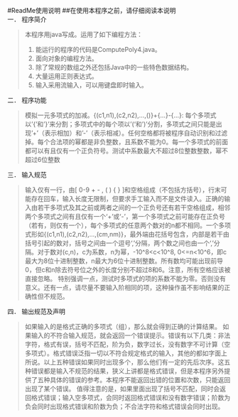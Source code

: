 #ReadMe使用说明
##在使用本程序之前，请仔细阅读本说明  
一．	程序简介
>本程序用java写成。运用了如下编程方法：
>1.	能运行的程序的代码是ComputePoly4.java。
>2.	面向对象的编程方法。
>3.	除了常规的数组之外还包括Java中的一些特色数据结构。
>4.	大量运用正则表达式。
>5.	输入采用流输入，可以用键盘即时输入。  

二．	程序功能
>模拟一元多项式的加减。{(c1,n1),(c2,n2),…,()}+{…}-{…}: 每个多项式以’{’和’}’来分割；多项式中的每个项以’(‘和’)’分割，多项式之间只能是出现’+’（表示相加）和’-’（表示相减）。任何空格都将被程序自动识别和过滤掉。每个合法项的幂都是非负整数，且系数不能为0。每一个多项式的前面都可以有且仅有一个正负符号。测试中系数最大不超过8位整数整数，幂不超过6位整数


三．	输入规范
>输入仅有一行，由[ 0-9 + - , ( ) { } ]和空格组成（不包括方括号），行末可能存在回车，输入长度无限制，但要求手工输入而不是文件读入。正确的输入由若干多项式及其之前或两者之间的一个正负号还有若干空格组成，相邻两个多项式之间有且仅有一个‘+’或‘-’，第一个多项式之前可能存在正负号（若有，则仅有一个），每个多项式的任意两个数对的n都不相同。一个多项式形如{(c1,n1),(c2,n2),…,(cm,nm)}，最外端由花括号包含，内部是若干由括号引起的数对，括号之间由一个逗号‘,’分隔，两个数之间也由一个‘,’分隔。对于数对(c,n)，c为系数，n为幂，-10^8<c<10^8, 0<=n<10^6，即c最大为8位十进制整数，n最大为6位十进制整数。所有数均可能出现前导0，但c和n除去符号位之外的长度分别不超过8和6。注意，所有空格应该被直接忽略。
特别强调一点，测试时多项式的项的系数不能为零。否则没有意义。还有一点，请尽量不要输入阶相同的项，这种操作虽不影响结果的正确性但不规范。


四．	输出规范及声明
>如果输入的是格式正确的多项式（组），那么就会得到正确的计算结果。
如果输入的不符合输入规范，就会返回一个错误提示。错误有以下几类：非法字符，格式有误，括号不匹配，阶为负，数字过长，没有数字不可计算（空多项式）。格式错误泛指一切以不符合规定格式的输入，其他的都如字面上所说。以上五种错误如果同时出现多个，那么他们有一定的先后次序。这五种错误都是输入不规范的结果，狭义上讲都是格式错误，但是本程序另外提供了五种具体的错误的参考。本程序不能返回出错的位置和次数，只能返回出现了某个错误。
值得注意的是，如果里面出现了括号不匹配，同时会返回格式错误；输入空多项式，会同时返回格式错误和没有数字错误；阶数为负会同时出现格式错误和阶数为负；不合法字符和格式错误会同时出现。

